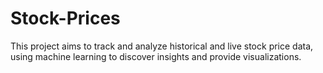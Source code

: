# Stock-Prices
This project aims to track and analyze historical and live stock price data, using machine learning to discover insights and provide visualizations.
